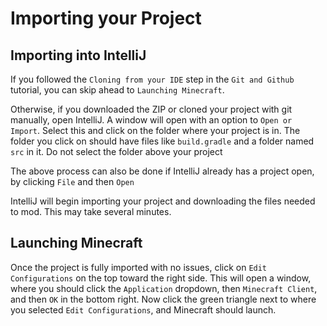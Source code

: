 # Importing your Project

## Importing into IntelliJ

If you followed the `Cloning from your IDE` step in the `Git and Github` tutorial, you can skip ahead to `Launching Minecraft`.

Otherwise, if you downloaded the ZIP or cloned your project with git manually, open IntelliJ.
A window will open with an option to `Open or Import`. Select this and click on the folder where your project is in. 
The folder you click on should have files like `build.gradle` and a folder named `src` in it. Do not select the folder above your project 

The above process can also be done if IntelliJ already has a project open, by clicking `File` and then `Open`

IntelliJ will begin importing your project and downloading the files needed to mod. This may take several minutes.

## Launching Minecraft

Once the project is fully imported with no issues, click on `Edit Configurations` on the top toward the right side. 
This will open a window, where you should click the `Application` dropdown, then `Minecraft Client`, and then `OK` in the bottom right.
Now click the green triangle next to where you selected `Edit Configurations`, and Minecraft should launch.
